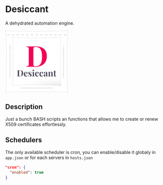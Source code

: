 # Desiccant
A dehydrated automation engine.

![Desiccant](./desiccant.png)


## Description
Just a bunch BASH scripts an functions that allows me to create or renew X509 certificates effortlessly.

## Schedulers
The only available scheduler is cron, you can enable/disable it globaly in `app.json` or for each servers in `hosts.json`

```JSON
"cron": {
  "enabled": true
}
```

